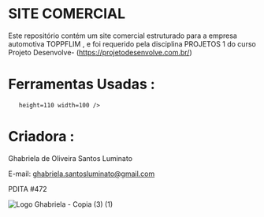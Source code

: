 # SITE COMERCIAL
Este repositório contém um site comercial estruturado para a empresa automotiva TOPPFLIM , e foi requerido pela disciplina PROJETOS 1 do curso Projeto Desenvolve- (https://projetodesenvolve.com.br/) 

# Ferramentas Usadas :
  
          
  
       height=110 width=100 /> 
# Criadora :

Ghabriela de Oliveira Santos Luminato

E-mail: ghabriela.santosluminato@gmail.com</a>

PDITA #472

![Logo Ghabriela - Copia (3) (1)](https://github.com/Ghabriela-Luminato/Dashbaord-Tecnologia-Medica-/assets/153844509/7a911300-8937-4c88-9a44-ca5a31fd434d)
